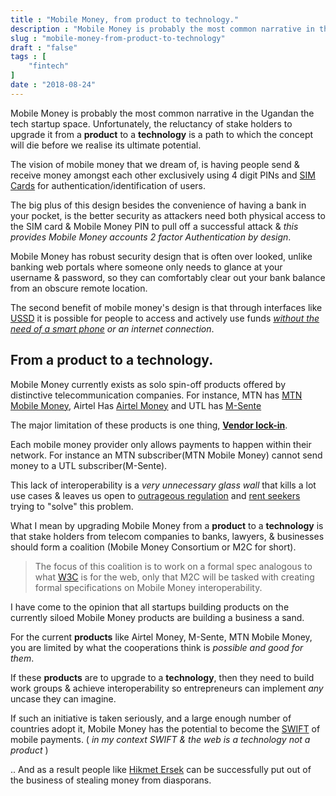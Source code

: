```yaml
---
title : "Mobile Money, from product to technology."
description : "Mobile Money is probably the most common narrative in the Ugandan the tech startup space. Unfortunately, the reluctancy of stake holders to upgrade it from a product to a technology  is a path to which the concept will die before we realise its ultimate potential"
slug : "mobile-money-from-product-to-technology"
draft : "false"
tags : [
    "fintech"
]
date : "2018-08-24"
---
```


Mobile Money is probably the most common narrative in the Ugandan the tech startup space. Unfortunately, the reluctancy of stake holders to upgrade it from a **product** to a **technology**  is a path to which the concept will die before we realise its ultimate potential.

The vision of mobile money that we dream of, is having people send & receive money amongst each other  exclusively using 4 digit PINs and [SIM Cards](https://en.wikipedia.org/wiki/Subscriber_identity_module) for authentication/identification of users.

The big plus of this design besides the convenience of having a bank in your pocket, is the  better security as attackers need both physical access to the SIM card & Mobile Money PIN to pull off a successful attack & _this provides Mobile Money accounts 2 factor Authentication by design_. 

Mobile Money has robust security design that is often over looked, unlike banking web portals where someone only needs to glance at your username & password, so they can comfortably clear out your bank balance from an obscure remote location.

The second benefit of  mobile money's design is that through interfaces like [USSD](https://en.wikipedia.org/wiki/Unstructured_Supplementary_Service_Data) it is possible for people to access
and actively use funds _[without the need of a smart phone](https://www.youtube.com/watch?v=CJvWm6VAjUE) or an internet connection_.

## From a product to a technology.

Mobile Money currently exists as solo spin-off products offered by distinctive telecommunication companies. For instance, MTN has [MTN Mobile Money](https://www.mtn.co.ug/en/mobile-money/Pages/default.aspx), Airtel Has [Airtel Money](https://www.airtel.co.ug/airtel_money) and UTL has [M-Sente](https://www.utl.co.ug/m-sente-6/)

The major limitation of these products is one thing, **[Vendor lock-in](https://en.wikipedia.org/wiki/Vendor_lock-in)**.

Each mobile money provider only allows payments to happen within their network. For instance an MTN subscriber(MTN Mobile Money) cannot send money to a UTL subscriber(M-Sente).

This lack of interoperability is a _very unnecessary glass wall_ that kills a lot use cases & leaves us open to 
[outrageous regulation](https://medium.com/@stoneatwine/the-death-of-mobile-money-and-financial-inclusion-in-uganda-73609cb340dd) and [rent seekers](https://secure.jpesa.com/en/fees.php) trying to "solve" this problem.

What I mean by upgrading Mobile Money from a **product** to a **technology**  is that stake holders from telecom companies to banks, lawyers, & businesses should form a coalition (Mobile Money Consortium or M2C for short).

>The focus of this coalition is to work on a formal spec analogous to what [W3C](https://www.w3.org/Consortium/) is for the web, only that M2C will be  tasked with creating formal  specifications on Mobile Money interoperability.

I have come to the opinion that all startups  building products on the currently siloed Mobile Money  products are building a business a sand.

For the current **products** like Airtel Money, M-Sente, MTN Mobile Money, you are limited by what the cooperations think is  _possible and good for them_. 

If these **products** are to upgrade to a **technology**, then they need to build work groups & achieve interoperability so entrepreneurs can implement _any_ uncase they can imagine.

If such an initiative is taken seriously, and a large enough number of countries adopt it, Mobile Money has the potential to become the [SWIFT](https://en.wikipedia.org/wiki/Society_for_Worldwide_Interbank_Financial_Telecommunication) of mobile payments.  ( _in my context SWIFT & the web is a technology not a product_ ) 

.. And as a result people like [Hikmet Ersek](https://corporate.westernunion.com/leadership.html) can be successfully put out of the business of stealing money from diasporans.



